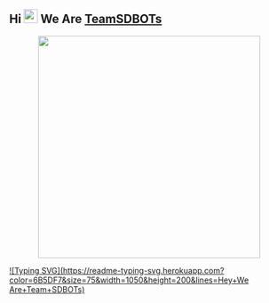 ## Hi <img src="https://raw.githubusercontent.com/MartinHeinz/MartinHeinz/master/wave.gif" width="25px"> We Are [TeamSDBOTs](https://t.me/SDBOTs_Inifinity)

<p align="center"><a href="https://t.me/SDBOTs_Inifinity"><img src="https://telegra.ph/file/99fe6d93392c577a1e8e6.png" width="400"></a></p>
<p align="center">

[![Typing SVG](https://readme-typing-svg.herokuapp.com?color=6B5DF7&size=75&width=1050&height=200&lines=Hey+We Are+Team+SDBOTs)](https://t.me/SDBOTs_Inifinity) 

